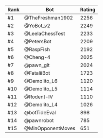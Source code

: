Rank|Bot|Rating
---|---|---
#1|@TheFreshman1902|2256
#2|@YoBot_v2|2249
#3|@LeelaChessTest|2233
#4|@PetersBot|2209
#5|@RaspFish|2192
#6|@Cheng-4|2025
#7|@pawn_git|2024
#8|@FataliiBot|1723
#9|@Demolito_L6|1120
#10|@Demolito_L5|1114
#11|@Rodent-IV|1110
#12|@Demolito_L4|1026
#13|@botTideEval|898
#14|@pawnrobot|785
#15|@MinOpponentMoves|651
